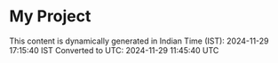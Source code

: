 # My Project

This content is dynamically generated in Indian Time (IST): 2024-11-29 17:15:40 IST
Converted to UTC: 2024-11-29 11:45:40 UTC
